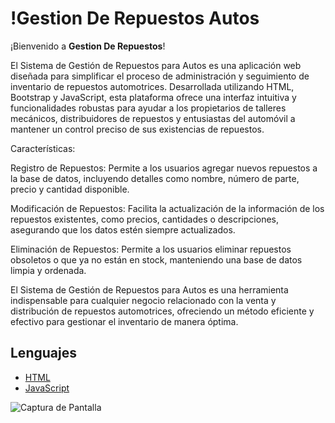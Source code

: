 # !Gestion De Repuestos Autos

¡Bienvenido a **Gestion De Repuestos**!

El Sistema de Gestión de Repuestos para Autos es una aplicación web diseñada para simplificar el proceso de administración y seguimiento de inventario de repuestos automotrices. Desarrollada utilizando HTML, Bootstrap y JavaScript, esta plataforma ofrece una interfaz intuitiva y funcionalidades robustas para ayudar a los propietarios de talleres mecánicos, distribuidores de repuestos y entusiastas del automóvil a mantener un control preciso de sus existencias de repuestos.

Características:

Registro de Repuestos: Permite a los usuarios agregar nuevos repuestos a la base de datos, incluyendo detalles como nombre, número de parte, precio y cantidad disponible.

Modificación de Repuestos: Facilita la actualización de la información de los repuestos existentes, como precios, cantidades o descripciones, asegurando que los datos estén siempre actualizados.

Eliminación de Repuestos: Permite a los usuarios eliminar repuestos obsoletos o que ya no están en stock, manteniendo una base de datos limpia y ordenada.

El Sistema de Gestión de Repuestos para Autos es una herramienta indispensable para cualquier negocio relacionado con la venta y distribución de repuestos automotrices, ofreciendo un método eficiente y efectivo para gestionar el inventario de manera óptima.

## Lenguajes
- [HTML](#html)
- [JavaScript](#javascript)


![Captura de Pantalla](https://i.imgur.com/xIKmVoU.png)
